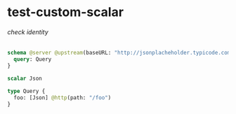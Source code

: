 # test-custom-scalar

###### check identity


```graphql @server
schema @server @upstream(baseURL: "http://jsonplacheholder.typicode.com") {
  query: Query
}

scalar Json

type Query {
  foo: [Json] @http(path: "/foo")
}
```
